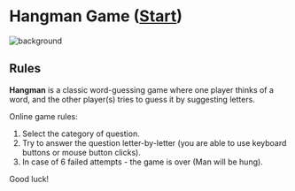 # Hangman Game ([Start](https://hangman-game-9xmk04fk0-anastasiya2310s-projects.vercel.app/))

![background](https://github.com/user-attachments/assets/aff78e49-d98b-4a49-bf3f-d068dd6b0ef3)

## Rules

**Hangman** is a classic word-guessing game where one player thinks of a word, and the other player(s) tries to guess it by suggesting letters.

Online game rules:
1. Select the category of question.
2. Try to answer the question letter-by-letter (you are able to use keyboard buttons or mouse button clicks).
3. In case of 6 failed attempts - the game is over (Man will be hung).

Good luck!

